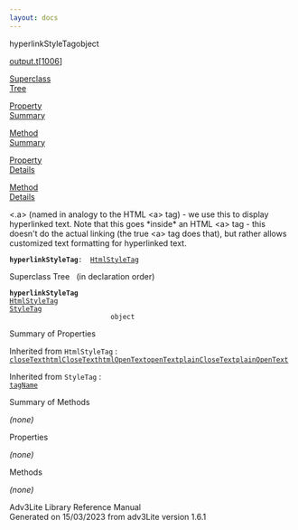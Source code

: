 ```yaml
---
layout: docs
---
```

<span class="title">hyperlinkStyleTag</span><span class="type">object</span>

[output.t](../file/output.t.html)\[[1006](../source/output.t.html#1006)\]

[Superclass  
Tree](#_SuperClassTree_)

[Property  
Summary](#_PropSummary_)

[Method  
Summary](#_MethodSummary_)

[Property  
Details](#_Properties_)

[Method  
Details](#_Methods_)

<div class="fdesc">

\<.a\> (named in analogy to the HTML \<a\> tag) - we use this to display
hyperlinked text. Note that this goes \*inside\* an HTML \<a\> tag -
this doesn't do the actual linking (the true \<a\> tag does that), but
rather allows customized text formatting for hyperlinked text.

**`hyperlinkStyleTag`**` :   `[`HtmlStyleTag`](../object/HtmlStyleTag.html)

</div>

<span id="_SuperClassTree_"></span>

<div class="mjhd">

<span class="hdln">Superclass Tree</span>   (in declaration order)

</div>

**`hyperlinkStyleTag`**  
[`HtmlStyleTag`](../object/HtmlStyleTag.html)  
[`StyleTag`](../object/StyleTag.html)  
`                         object`  
<span id="_PropSummary_"></span>

<div class="mjhd">

<span class="hdln">Summary of Properties</span>  

</div>



Inherited from `HtmlStyleTag` :  
[`closeText`](../object/HtmlStyleTag.html#closeText)[`htmlCloseText`](../object/HtmlStyleTag.html#htmlCloseText)[`htmlOpenText`](../object/HtmlStyleTag.html#htmlOpenText)[`openText`](../object/HtmlStyleTag.html#openText)[`plainCloseText`](../object/HtmlStyleTag.html#plainCloseText)[`plainOpenText`](../object/HtmlStyleTag.html#plainOpenText)

Inherited from `StyleTag` :  
[`tagName`](../object/StyleTag.html#tagName)

<span id="_MethodSummary_"></span>

<div class="mjhd">

<span class="hdln">Summary of Methods</span>  

</div>







*(none)* <span id="_Properties_"></span>

<div class="mjhd">

<span class="hdln">Properties</span>  

</div>

*(none)* <span id="_Methods_"></span>

<div class="mjhd">

<span class="hdln">Methods</span>  

</div>

*(none)*

<div class="ftr">

Adv3Lite Library Reference Manual  
Generated on 15/03/2023 from adv3Lite version 1.6.1

</div>
